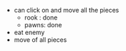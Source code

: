 

- can click on and move all the pieces
    - rook : done
    - pawns: done
- eat enemy
- move of all pieces